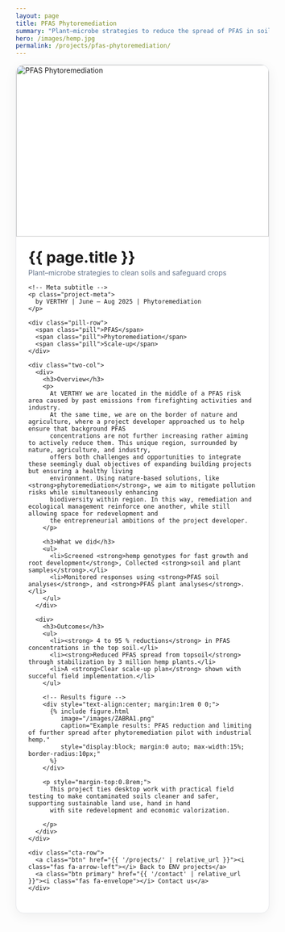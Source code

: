 ```yaml
---
layout: page
title: PFAS Phytoremediation
summary: "Plant–microbe strategies to reduce the spread of PFAS in soils."
hero: /images/hemp.jpg
permalink: /projects/pfas-phytoremediation/
---
```


<div class="project-card">
  <div class="project-hero">
    <img src="{{ page.hero | default: '/images/hemp.jpg' | relative_url }}" alt="PFAS Phytoremediation">
  </div>

  <div class="project-body">
    <h1 class="project-title">{{ page.title }}</h1>
    <p class="project-subtitle">Plant–microbe strategies to clean soils and safeguard crops</p>

    <!-- Meta subtitle -->
    <p class="project-meta">
      by VERTHY | June – Aug 2025 | Phytoremediation
    </p>

    <div class="pill-row">
      <span class="pill">PFAS</span>
      <span class="pill">Phytoremediation</span>
      <span class="pill">Scale-up</span>
    </div>

    <div class="two-col">
      <div>
        <h3>Overview</h3>
        <p>
          At VERTHY we are located in the middle of a PFAS risk area caused by past emissions from firefighting activities and industry.
          At the same time, we are on the border of nature and agriculture, where a project developer approached us to help ensure that background PFAS
          concentrations are not further increasing rather aiming to actively reduce them. This unique region, surrounded by nature, agriculture, and industry,
          offers both challenges and opportunities to integrate these seemingly dual objectives of expanding building projects but ensuring a healthy living
          environment. Using nature-based solutions, like <strong>phytoremediation</strong>, we aim to mitigate pollution risks while simultaneously enhancing
          biodiversity within region. In this way, remediation and ecological management reinforce one another, while still allowing space for redevelopment and
          the entrepreneurial ambitions of the project developer.
        </p>

        <h3>What we did</h3>
        <ul>
          <li>Screened <strong>hemp genotypes for fast growth and root development</strong>, Collected <strong>soil and plant samples</strong>.</li>
          <li>Monitored responses using <strong>PFAS soil analyses</strong>, and <strong>PFAS plant analyses</strong>.</li>
        </ul>
      </div>

      <div>
        <h3>Outcomes</h3>
        <ul>
          <li><strong> 4 to 95 % reductions</strong> in PFAS concentrations in the top soil.</li>
          <li><strong>Reduced PFAS spread from topsoil</strong> through stabilization by 3 million hemp plants.</li>
          <li>A <strong>Clear scale-up plan</strong> shown with succeful field implementation.</li>
        </ul>

        <!-- Results figure -->
        <div style="text-align:center; margin:1rem 0 0;">
          {% include figure.html
             image="/images/ZABRA1.png"
             caption="Example results: PFAS reduction and limiting of further spread after phytoremediation pilot with industrial hemp."
             style="display:block; margin:0 auto; max-width:15%; border-radius:10px;"
          %}
        </div>

        <p style="margin-top:0.8rem;">
          This project ties desktop work with practical field testing to make contaminated soils cleaner and safer, supporting sustainable land use, hand in hand
          with site redevelopment and economic valorization.

        </p>
      </div>
    </div>

    <div class="cta-row">
      <a class="btn" href="{{ '/projects/' | relative_url }}"><i class="fas fa-arrow-left"></i> Back to ENV projects</a>
      <a class="btn primary" href="{{ '/contact' | relative_url }}"><i class="fas fa-envelope"></i> Contact us</a>
    </div>
  </div>
</div>

<style>
.project-card{
  max-width: 980px; margin: 0 auto 2.5rem; background:#fff;
  border:1px solid #e5e7eb; border-radius:16px; overflow:hidden;
  box-shadow: 0 6px 24px rgba(0,0,0,.06);
}
.project-hero img{
  width:100%; height: 340px; object-fit: cover; object-position: center; display:block;
}
@media (min-width: 1024px){
  .project-hero img{ height: 420px; }
}
.project-body{ padding: 1.25rem 1.5rem 1.75rem; }
.project-title{ margin: .2rem 0 0; font-size: 1.9rem; }
.project-subtitle{ color:#64748b; margin: .25rem 0 .25rem; }
.project-meta{ color:#94a3b8; font-size:0.9rem; margin:0 0 1.25rem; }

.pill-row{ display:flex; flex-wrap:wrap; gap:.5rem; margin-bottom:1.25rem; }
.pill{
  background:#e6f4f4; color:#217f82; padding:.25rem .6rem; border-radius:999px;
  font-size:.85rem; border:1px solid #cde7e7;
}

.two-col{ display:grid; grid-template-columns: 1fr; gap:1.25rem; }
.two-col h3{ margin:.5rem 0 .35rem; }
.two-col p{ margin:.25rem 0 .5rem; }
.two-col ul{ margin:.25rem 0 .5rem 1rem; }
@media (min-width: 860px){
  .two-col{ grid-template-columns: 1fr 1fr; gap:1.5rem 2rem; }
}

.cta-row{ display:flex; gap:.75rem; flex-wrap:wrap; margin-top:1.25rem; }
.btn{
  display:inline-flex; align-items:center; gap:.5rem; text-decoration:none;
  padding:.6rem .9rem; border-radius:10px; border:1px solid #e5e7eb; color:#0f172a;
  background:#fff; transition: all .2s ease;
}
.btn:hover{ transform: translateY(-2px); box-shadow:0 8px 20px rgba(0,0,0,.08); }
.btn.primary{ background:#217f82; color:#fff; border-color:#217f82; }
.btn.primary:hover{ background:#186c6d; border-color:#186c6d; }
</style>

